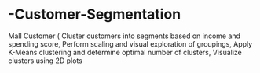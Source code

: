 # -Customer-Segmentation
Mall Customer ( Cluster customers into segments based on income and spending score, Perform scaling and visual exploration of groupings, Apply K-Means clustering and determine optimal number of clusters, Visualize clusters using 2D plots
